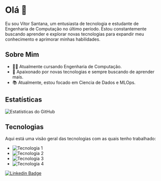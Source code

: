 # Olá 👋
Eu sou Vitor Santana, um entusiasta de tecnologia e estudante de Engenharia de Computação no último período. Estou constantemente buscando aprender e explorar novas tecnologias para expandir meu conhecimento e aprimorar minhas habilidades.

## Sobre Mim

- 👨‍💻 Atualmente cursando Engenharia de Computação.
- 🚀 Apaixonado por novas tecnologias e sempre buscando de aprender mais.
- 📚 Atualmente, estou focado em Ciencia de Dados e MLOps.

## Estatísticas

![Estatísticas do GitHub](https://github-readme-stats.vercel.app/api?username=VitorrSantana&show_icons=true&theme=chartreuse-dark)

## Tecnologias

Aqui está uma visão geral das tecnologias com as quais tenho trabalhado:

- ![Tecnologia 1](https://img.shields.io/badge/-Python-ff69b4)
- ![Tecnologia 2](https://img.shields.io/badge/-Pyspark-blue)
- ![Tecnologia 3](https://img.shields.io/badge/-Aws-orange)
- ![Tecnologia 4](https://img.shields.io/badge/-Sql-yellow)

[![Linkedin Badge](https://img.shields.io/badge/-LinkedIn-blue?style=flat-square&logo=Linkedin&logoColor=white&link=https://www.linkedin.com/in/vitor-santana-478b1a1a5/)](https://www.linkedin.com/in/vitor-santana-478b1a1a5/)

